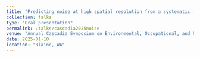 ```yaml
---
title: "Predicting noise at high spatial resolution from a systematic measurement campaign in Portland, Oregon"
collection: talks
type: "Oral presentation"
permalink: /talks/cascadia2025noise
venue: "Annual Cascadia Symposium on Environmental, Occupational, and Population Health"
date: 2025-01-10
location: "Blaine, WA"
---
```

